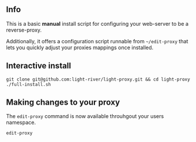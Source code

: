 ## Info

This is a basic **manual** install script for configuring your web-server to be a reverse-proxy.

Additionally, it offers a configuration script runnable from `~/edit-proxy` that lets you quickly adjust your proxies mappings once installed. 

## Interactive install
```
git clone git@github.com:light-river/light-proxy.git && cd light-proxy
./full-install.sh
```

## Making changes to your proxy
The `edit-proxy` command is now available throuhgout your users namespace.
```
edit-proxy
```
